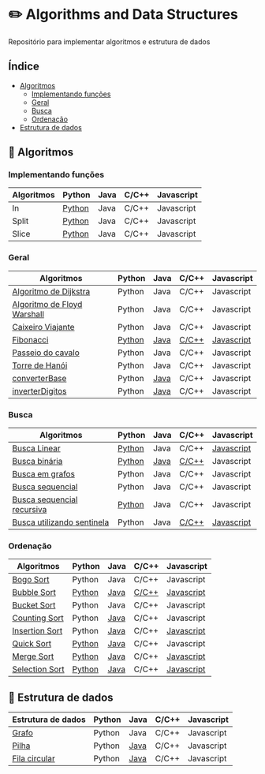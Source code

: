 # ✏️ Algorithms and Data Structures

Repositório para implementar algoritmos e estrutura de dados

## Índice

- [Algoritmos](#-algoritmos)
  - [Implementando funções](#implementando-funções)
  - [Geral](#geral)
  - [Busca](#busca)
  - [Ordenação](#ordenação)
- [Estrutura de dados](#-estrutura-de-dados)


## 📝 Algoritmos


### Implementando funções

| Algoritmos | Python | Java | C/C++ | Javascript |
|------|-------|------|------|------|
| In | [Python](src/python/in.py) | Java | C/C++ | Javascript |
| Split | [Python](src/python/split.py) | Java | C/C++ | Javascript |
| Slice | [Python](src/python/slice.py) | Java | C/C++ | Javascript |


### Geral

| Algoritmos | Python | Java | C/C++ | Javascript |
|------|-------|------|------|------|
| [Algoritmo de Dijkstra](https://pt.wikipedia.org/wiki/Algoritmo_de_Dijkstra) | Python | Java | C/C++ | Javascript |
| [Algoritmo de Floyd Warshall](https://pt.wikipedia.org/wiki/Algoritmo_de_Floyd-Warshall) | Python | Java | C/C++ | Javascript |
| [Caixeiro Viajante](https://pt.wikipedia.org/wiki/Problema_do_caixeiro-viajante) | Python | Java | C/C++ | Javascript |
| [Fibonacci](https://pt.wikipedia.org/wiki/Sequ%C3%AAncia_de_Fibonacci) | [Python](src/python/fibonacci.py) | [Java](src/java/Fibonacci.java) |[C/C++](src/c/fibonacci.cpp) | [Javascript](src/javascript/fibonacci.js) |
| [Passeio do cavalo](https://pt.wikipedia.org/wiki/Problema_do_cavalo) | Python | Java | C/C++ | Javascript |
| [Torre de Hanói](https://pt.wikipedia.org/wiki/Torre_de_Han%C3%B3i) | Python | Java | C/C++ | Javascript |
| [converterBase](https://panda.ime.usp.br/pythonds/static/pythonds_pt/03-EDBasicos/08-DecimalParaBinario.html#:~:text=Mas%20como%20podemos%20facilmente%20converter,um%20inteiro%20maior%20de%200.) | Python | [Java](src/java/converterBase.java) | C/C++ | Javascript |
| [inverterDigitos]() | Python | [Java](src/java/inverterDigitos.java) | C/C++ | Javascript 

### Busca

| Algoritmos | Python | Java | C/C++ | Javascript |
|------|-------|------|------|------|
|[Busca Linear](https://pt.wikipedia.org/wiki/Busca_linear#:~:text=Na%20%C3%A1rea%20de%20inform%C3%A1tica%2C%20ou,%C3%A9%20linear%2C%20ou%20seja%2C%20cresce)|[Python](src/python/busca_linear.py)| Java | C/C++ | [Javascript](src/javascript/linearSearch.js) |
| [Busca binária](https://pt.wikipedia.org/wiki/Pesquisa_bin%C3%A1ria) | [Python](src/python/binary_search.py) | [Java](src/java/BuscaBinariaRecursiva.java) | [C/C++](src/c/BuscaBinariaRecursiva.cpp) | Javascript |
| [Busca em grafos](https://www.inf.ufsc.br/grafos/represen/busca.html) | Python | Java | C/C++ | Javascript |
| [Busca sequencial](https://pt.wikipedia.org/wiki/Busca_linear) | Python | Java | C/C++ | Javascript |
| [Busca sequencial recursiva](https://pt.wikipedia.org/wiki/Busca_linear) | [Python](src/python/busca_recursiva.py) | Java | C/C++ | Javascript |
| [Busca utilizando sentinela](https://updatedcode.wordpress.com/2015/06/16/busca-sequencial-com-sentinela/) | Python | Java | [C/C++](src/c/BuscaSentinela.c) | [Javascript](src/javascript/buscaLinearComSentinela.js) |
  


### Ordenação

| Algoritmos | Python | Java | C/C++ | Javascript |
|------|-------|------|------|------|
| [Bogo Sort](https://pt.wikipedia.org/wiki/Bogosort) | Python | Java | C/C++ | Javascript |
| [Bubble Sort](https://pt.wikipedia.org/wiki/Bucket_sort) | [Python](src/python/bubble_sort.py) | [Java](src/java/BubbleSort) | [C/C++](src/c/BubbleSort.cpp) | [Javascript](src/javascript/bubbleSort.js) |
| [Bucket Sort](https://pt.wikipedia.org/wiki/Bucket_sort) | Python | Java | C/C++ | Javascript |
| [Counting Sort](https://pt.wikipedia.org/wiki/Counting_sort) | Python | [Java](src/java/CountingSort.java) | C/C++ | Javascript |
| [Insertion Sort](https://pt.wikipedia.org/wiki/Insertion_sort) | Python | [Java](src/java/InsertionSortRecursivo.java) | C/C++ | [Javascript](src/javascript/insertionSort.js) |
| [Quick Sort](https://pt.wikipedia.org/wiki/Quicksort) | [Python](src/python/QuickSort) | [Java](src/java/QuickSort) | C/C++ | Javascript |
| [Merge Sort](https://pt.wikipedia.org/wiki/Merge_sort) | [Python](src/python/MergeSort) | [Java](src/java/MergeSort.java) | C/C++ | [Javascript](src/javascript/mergeSort.js) |
| [Selection Sort](https://pt.wikipedia.org/wiki/Selection_sort) | [Python](src/python/selection_sort.py) | [Java](src/java/SelectionSort.java) | C/C++ | [Javascript](src/javascript/selectionSort.js) |

  

  

## 📝 Estrutura de dados

| Estrutura de dados | Python | Java | C/C++ | Javascript |
|------|-------|------|------|------|
| [Grafo](https://pt.wikipedia.org/wiki/Teoria_dos_grafos) | Python | Java | C/C++ | Javascript |
| [Pilha](https://pt.wikipedia.org/wiki/LIFO) | Python | [Java](src/java/Pilha.java) | C/C++ | Javascript |
| [Fila circular](https://www.devmedia.com.br/fila-circular-dinamica/24572) | Python | [Java](src/java/VetorCircular.java) | C/C++ | Javascript |
